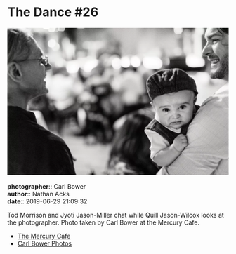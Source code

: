 # The Dance #26

![Tod Morrison and Jyoti Jason-Miller chat](assets/2019-06-29-set-4-the-dance-26.webp)

**photographer**:: Carl Bower  
**author**:: Nathan Acks  
**date**:: 2019-06-29 21:09:32

Tod Morrison and Jyoti Jason-Miller chat while Quill Jason-Wilcox looks at the photographer. Photo taken by Carl Bower at the Mercury Cafe.

* [The Mercury Cafe](http://mercurycafe.com)
* [Carl Bower Photos](https://carlbowerphotos.com)
